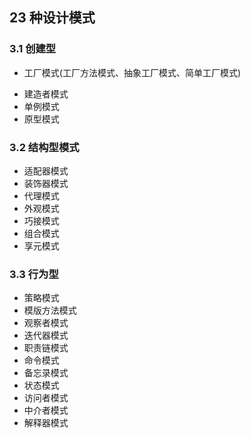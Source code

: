 ## 23 种设计模式

### 3.1 创建型

* 工厂模式(工厂方法模式、抽象工厂模式、简单工厂模式)

- 建造者模式
- 单例模式
- 原型模式

### 3.2 结构型模式

* 适配器模式
* 装饰器模式
* 代理模式
* 外观模式
* 巧接模式
* 组合模式
* 享元模式

### 3.3 行为型

* 策略模式
* 模版方法模式
* 观察者模式
* 迭代器模式
* 职责链模式
* 命令模式
* 备忘录模式
* 状态模式
* 访问者模式
* 中介者模式
* 解释器模式
